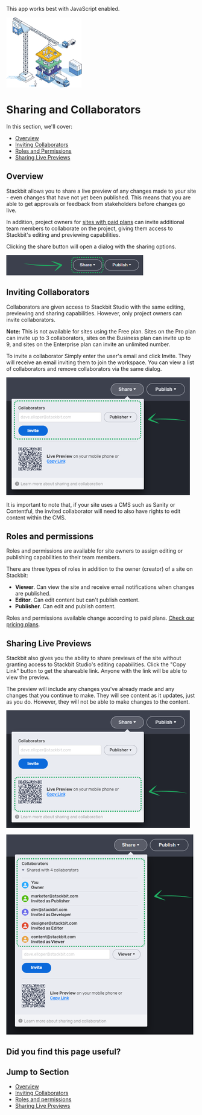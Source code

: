 This app works best with JavaScript enabled.



























![Stackbit](/docs/images/stackbit-crane-sm.png)

Sharing and Collaborators
=========================

In this section, we'll cover:

-   [Overview](/docs/studio-guides/sharing/#overview)
-   [Inviting Collaborators](/docs/studio-guides/sharing/#inviting_collaborators)
-   [Roles and Permissions](/docs/studio-guides/sharing/#roles_and_permissions)
-   [Sharing Live Previews](/docs/studio-guides/sharing/#sharing_live_previews)

<a href="#overview" class="hash-link"><span class="icon-copy"></span></a>Overview
---------------------------------------------------------------------------------

Stackbit allows you to share a live preview of any changes made to your site - even changes that have not yet been published. This means that you are able to get approvals or feedback from stakeholders before changes go live.

In addition, project owners for [sites with paid plans](https://stackbit.com/pricing) can invite additional team members to collaborate on the project, giving them access to Stackbit's editing and previewing capabilities.

Clicking the share button will open a dialog with the sharing options.

![Stackbit sharing options](/docs/images/sharing-top-bar.png)

<a href="#inviting_collaborators" class="hash-link"><span class="icon-copy"></span></a>Inviting Collaborators
-------------------------------------------------------------------------------------------------------------

Collaborators are given access to Stackbit Studio with the same editing, previewing and sharing capabilities. However, only project owners can invite collaborators.

**Note:** This is not available for sites using the Free plan. Sites on the Pro plan can invite up to 3 collaborators, sites on the Business plan can invite up to 9, and sites on the Enterprise plan can invite an unlimited number.

To invite a collaborator Simply enter the user's email and click Invite. They will receive an email inviting them to join the workspace. You can view a list of collaborators and remove collaborators via the same dialog.

![Stackbit shared](/docs/images/sharing-collaborators.png)

It is important to note that, if your site uses a CMS such as Sanity or Contentful, the invited collaborator will need to also have rights to edit content within the CMS.

<a href="#roles_and_permissions" class="hash-link"><span class="icon-copy"></span></a>Roles and permissions
-----------------------------------------------------------------------------------------------------------

Roles and permissions are available for site owners to assign editing or publishing capabilities to their team members.

There are three types of roles in addition to the owner (creator) of a site on Stackbit:

-   **Viewer**. Can view the site and receive email notifications when changes are published.
-   **Editor**. Can edit content but can't publish content.
-   **Publisher**. Can edit and publish content.

Roles and permissions available change according to paid plans. [Check our pricing plans](https://stackbit.com/pricing).

<a href="#sharing_live_previews" class="hash-link"><span class="icon-copy"></span></a>Sharing Live Previews
-----------------------------------------------------------------------------------------------------------

Stackbit also gives you the ability to share previews of the site without granting access to Stackbit Studio's editing capabilities. Click the "Copy Link" button to get the shareable link. Anyone with the link will be able to view the preview.

The preview will include any changes you've already made and any changes that you continue to make. They will see content as it updates, just as you do. However, they will not be able to make changes to the content.

![Stackbit shared](/docs/images/sharing-view-link.png)

![Stackbit shared](/docs/images/sharing-team-management.png)

Did you find this page useful?
------------------------------





Jump to Section
---------------

-   [Overview](#overview)
-   [Inviting Collaborators](#inviting_collaborators)
-   [Roles and permissions](#roles_and_permissions)
-   [Sharing Live Previews](#sharing_live_previews)












